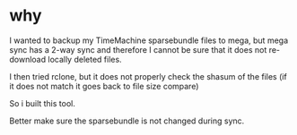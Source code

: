 # why

I wanted to backup my TimeMachine sparsebundle files to mega, but mega sync has a 2-way sync and therefore I cannot be sure that it does not re-download locally deleted files.

I then tried rclone, but it does not properly check the shasum of the files (if it does not match it goes back to file size compare)

So i built this tool.

Better make sure the sparsebundle is not changed during sync.
